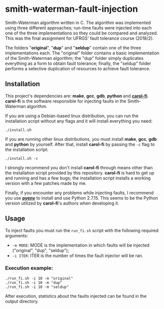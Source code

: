 # smith-waterman-fault-injection
Smith-Waterman algorithm written in C. The algorithm was implemented using three different approaches; run-time faults were injected into each one of the three implementations so they could be compared and analyzed. This was the final assignment for UFRGS' fault tolerance course (2018/2).

The folders "**original**", "**dup**" and "**seldup**" contain one of the three implementations each. The "original" folder contains a basic implementation of the Smith-Waterman algorithm; the "dup" folder simply duplicates everything as a form to obtain fault tolerance; finally, the "seldup" folder performs a selective duplication of resources to achieve fault tolerance.

## Installation
This project's dependencies are: **make**, **gcc**, **gdb**, **python** and [**carol-fi**](https://github.com/UFRGS-CAROL/carol-fi). **carol-fi** is the software responsible for injecting faults in the Smith-Waterman algorithm.

If you are using a Debian-based linux distribution, you can run the installation script without any flags and it will install everything you need:

```shell
./install.sh
```

If you are running other linux distributions, you must install **make**, **gcc**, **gdb** and **python** by yourself. After that, install **carol-fi** by passing the `-c` flag to the installation script:


```shell
./install.sh -c
```

I strongly recommend you don't install **carol-fi** through means other than the installation script provided by this repository. **carol-fi** is hard to get up and running and has a few bugs; the installation script installs a working version with a few patches made by me.

Finally, if you encounter any problems while injecting faults, I recommend you use [**pyenv**](https://github.com/pyenv/pyenv) to install and use Python 2.7.15. This seems to be the Python version utilized by **carol-fi**'s authors when developing it.

## Usage
To inject faults you must run the `run_fi.sh` script with the following required arguments:

- `-m MODE`: MODE is the implementation in which faults will be injected ("original", "dup", "seldup");
- `-i ITER`: ITER is the number of times the fault injector will be ran.

### Execution example:
```shell
./run_fi.sh -i 10 -m "original"
./run_fi.sh -i 10 -m "dup"
./run_fi.sh -i 10 -m "seldup"
```
After execution, statistics about the faults injected can be found in the output directory.
